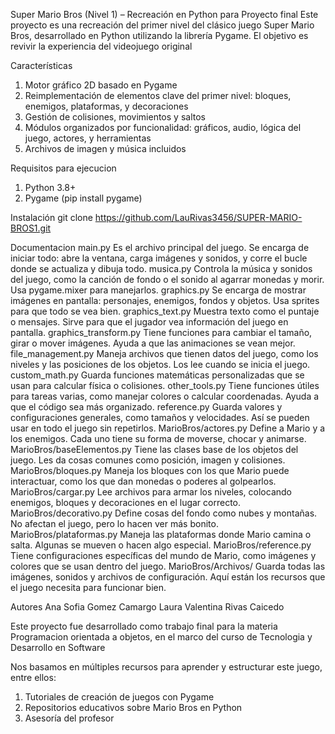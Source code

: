 Super Mario Bros (Nivel 1) – Recreación en Python para Proyecto final 
Este proyecto es una recreación del primer nivel del clásico juego Super Mario Bros, desarrollado en Python utilizando la librería Pygame. El objetivo es revivir la experiencia del videojuego original

Características
1. Motor gráfico 2D basado en Pygame
2. Reimplementación de elementos clave del primer nivel: bloques, enemigos, plataformas, y decoraciones
3. Gestión de colisiones, movimientos y saltos
4. Módulos organizados por funcionalidad: gráficos, audio, lógica del juego, actores, y herramientas
5. Archivos de imagen y música incluidos 

Requisitos para ejecucion 
1. Python 3.8+
2. Pygame (pip install pygame)

Instalación
git clone https://github.com/LauRivas3456/SUPER-MARIO-BROS1.git

Documentacion
main.py
Es el archivo principal del juego. Se encarga de iniciar todo: abre la ventana, carga imágenes y sonidos, y corre el bucle donde se actualiza y dibuja todo.
musica.py
Controla la música y sonidos del juego, como la canción de fondo o el sonido al agarrar monedas y morir. Usa pygame.mixer para manejarlos.
graphics.py
Se encarga de mostrar imágenes en pantalla: personajes, enemigos, fondos y objetos. Usa sprites para que todo se vea bien.
graphics_text.py
Muestra texto como el puntaje o mensajes. Sirve para que el jugador vea información del juego en pantalla.
graphics_transform.py
Tiene funciones para cambiar el tamaño, girar o mover imágenes. Ayuda a que las animaciones se vean mejor.
file_management.py
Maneja archivos que tienen datos del juego, como los niveles y las posiciones de los objetos. Los lee cuando se inicia el juego.
custom_math.py
Guarda funciones matemáticas personalizadas que se usan para calcular física o colisiones.
other_tools.py
Tiene funciones útiles para tareas varias, como manejar colores o calcular coordenadas. Ayuda a que el código sea más organizado.
reference.py
Guarda valores y configuraciones generales, como tamaños y velocidades. Así se pueden usar en todo el juego sin repetirlos.
MarioBros/actores.py
Define a Mario y a los enemigos. Cada uno tiene su forma de moverse, chocar y animarse.
MarioBros/baseElementos.py
Tiene las clases base de los objetos del juego. Les da cosas comunes como posición, imagen y colisiones.
MarioBros/bloques.py
Maneja los bloques con los que Mario puede interactuar, como los que dan monedas o poderes al golpearlos.
MarioBros/cargar.py
Lee archivos para armar los niveles, colocando enemigos, bloques y decoraciones en el lugar correcto.
MarioBros/decorativo.py
Define cosas del fondo como nubes y montañas. No afectan el juego, pero lo hacen ver más bonito.
MarioBros/plataformas.py
Maneja las plataformas donde Mario camina o salta. Algunas se mueven o hacen algo especial.
MarioBros/reference.py
Tiene configuraciones específicas del mundo de Mario, como imágenes y colores que se usan dentro del juego.
MarioBros/Archivos/
Guarda todas las imágenes, sonidos y archivos de configuración. Aquí están los recursos que el juego necesita para funcionar bien.



Autores
Ana Sofia Gomez Camargo
Laura Valentina Rivas Caicedo

Este proyecto fue desarrollado como trabajo final para la materia Programacion orientada a objetos, en el marco del curso de Tecnologia y Desarrollo en Software

Nos basamos en múltiples recursos para aprender y estructurar este juego, entre ellos:

1. Tutoriales de creación de juegos con Pygame
2. Repositorios educativos sobre Mario Bros en Python
3. Asesoría del profesor 
